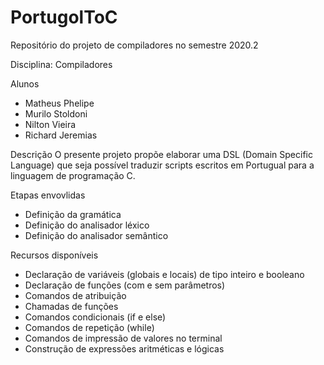 # PortugolToC
Repositório do projeto de compiladores no semestre 2020.2

Disciplina: Compiladores

Alunos
- Matheus Phelipe
- Murilo Stoldoni
- Nilton Vieira
- Richard Jeremias 

Descrição
O presente projeto propõe elaborar uma DSL (Domain Specific Language) que seja possível traduzir scripts escritos em Portugual para a linguagem de programação C.

Etapas envovlidas
- Definição da gramática
- Definição do analisador léxico
- Definição do analisador semântico


Recursos disponíveis
- Declaração de variáveis (globais e locais) de tipo inteiro e booleano
- Declaração de funções (com e sem parâmetros)
- Comandos de atribuição
- Chamadas de funções
- Comandos condicionais (if e else)
- Comandos de repetição (while)
- Comandos de impressão de valores no terminal
- Construção de expressões aritméticas e lógicas


